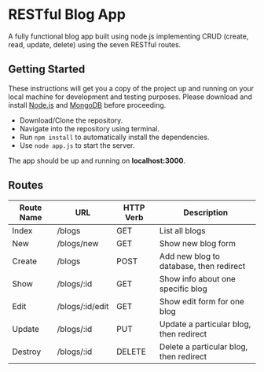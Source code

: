 # RESTful Blog App

A fully functional blog app built using node.js implementing CRUD (create, read, update, delete) using the seven RESTful routes.

## Getting Started

These instructions will get you a copy of the project up and running on your local machine for development and testing purposes.
Please download and install [Node.js](https://nodejs.org/en/download/) and [MongoDB](https://www.mongodb.com/download-center/community) before proceeding.

* Download/Clone the repository.
* Navigate into the repository using terminal.
* Run ```npm install``` to automatically install the dependencies.
* Use ```node app.js``` to start the server.

The app should be up and running on **localhost:3000**.

## Routes

|  Route Name   |  URL      |   HTTP Verb   |  Description  |
| ------------- |-------------|-----|----|
| Index	|/blogs	|GET |List all blogs
New	|/blogs/new	|GET	|Show new blog form
Create	|/blogs	|POST	|Add new blog to database, then redirect
Show	|/blogs/:id	|GET	|Show info about one specific blog
Edit	|/blogs/:id/edit	|GET	|Show edit form for one blog	
Update	|/blogs/:id	|PUT	|Update a particular blog, then redirect
Destroy	|/blogs/:id	|DELETE	|Delete a particular blog, then redirect	
